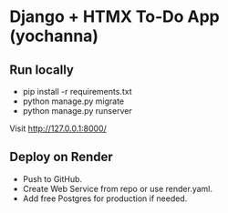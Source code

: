 # Django + HTMX To‑Do App (yochanna)

## Run locally
- pip install -r requirements.txt
- python manage.py migrate
- python manage.py runserver

Visit http://127.0.0.1:8000/

## Deploy on Render
- Push to GitHub.
- Create Web Service from repo or use render.yaml.
- Add free Postgres for production if needed.
